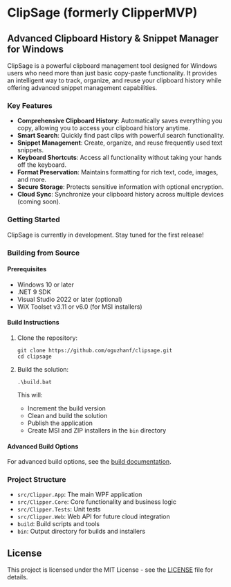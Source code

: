 # ClipSage (formerly ClipperMVP)

## Advanced Clipboard History & Snippet Manager for Windows

ClipSage is a powerful clipboard management tool designed for Windows users who need more than just basic copy-paste functionality. It provides an intelligent way to track, organize, and reuse your clipboard history while offering advanced snippet management capabilities.

### Key Features

- **Comprehensive Clipboard History**: Automatically saves everything you copy, allowing you to access your clipboard history anytime.
- **Smart Search**: Quickly find past clips with powerful search functionality.
- **Snippet Management**: Create, organize, and reuse frequently used text snippets.
- **Keyboard Shortcuts**: Access all functionality without taking your hands off the keyboard.
- **Format Preservation**: Maintains formatting for rich text, code, images, and more.
- **Secure Storage**: Protects sensitive information with optional encryption.
- **Cloud Sync**: Synchronize your clipboard history across multiple devices (coming soon).

### Getting Started

ClipSage is currently in development. Stay tuned for the first release!

### Building from Source

#### Prerequisites

- Windows 10 or later
- .NET 9 SDK
- Visual Studio 2022 or later (optional)
- WiX Toolset v3.11 or v6.0 (for MSI installers)

#### Build Instructions

1. Clone the repository:
   ```
   git clone https://github.com/oguzhanf/clipsage.git
   cd clipsage
   ```

2. Build the solution:
   ```
   .\build.bat
   ```

   This will:
   - Increment the build version
   - Clean and build the solution
   - Publish the application
   - Create MSI and ZIP installers in the `bin` directory

#### Advanced Build Options

For advanced build options, see the [build documentation](build/README.md).

### Project Structure

- `src/Clipper.App`: The main WPF application
- `src/Clipper.Core`: Core functionality and business logic
- `src/Clipper.Tests`: Unit tests
- `src/Clipper.Web`: Web API for future cloud integration
- `build`: Build scripts and tools
- `bin`: Output directory for builds and installers

## License

This project is licensed under the MIT License - see the [LICENSE](LICENSE) file for details.

